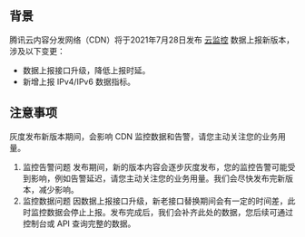 
## 背景

腾讯云内容分发网络（CDN）将于2021年7月28日发布 [云监控](https://console.cloud.tencent.com/monitor/overview) 数据上报新版本，涉及以下变更：

- 数据上报接口升级，降低上报时延。
- 新增上报 IPv4/IPv6 数据指标。

## 注意事项

灰度发布新版本期间，会影响 CDN 监控数据和告警，请您主动关注您的业务用量。

1. 监控告警问题
发布期间，新的版本内容会逐步灰度发布，您的监控告警可能受到影响，例如告警延迟，请您主动关注您的业务用量。我们会尽快发布完新版本，减少影响。
2. 监控数据问题
因数据上报接口升级，新老接口替换期间会有一定的时间差，此时监控数据会停止上报。发布完成后，我们会补齐此处的数据，您后续可通过控制台或 API 查询完整的数据。

